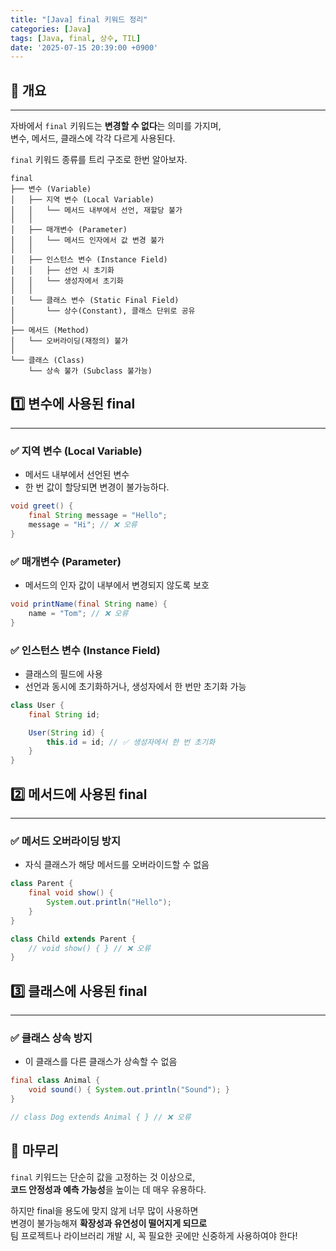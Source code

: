 ```yaml
---
title: "[Java] final 키워드 정리"
categories: [Java]
tags: [Java, final, 상수, TIL]
date: '2025-07-15 20:39:00 +0900'
---
```


## 📝 개요

---

자바에서 `final` 키워드는 **변경할 수 없다**는 의미를 가지며,   
변수, 메서드, 클래스에 각각 다르게 사용된다.

`final` 키워드 종류를 트리 구조로 한번 알아보자.

```plaintext
final
├── 변수 (Variable)
│   ├── 지역 변수 (Local Variable)
│   │   └── 메서드 내부에서 선언, 재할당 불가
│   │
│   ├── 매개변수 (Parameter)
│   │   └── 메서드 인자에서 값 변경 불가
│   │
│   ├── 인스턴스 변수 (Instance Field)
│   │   ├── 선언 시 초기화
│   │   └── 생성자에서 초기화
│   │
│   └── 클래스 변수 (Static Final Field)
│       └── 상수(Constant), 클래스 단위로 공유
│
├── 메서드 (Method)
│   └── 오버라이딩(재정의) 불가
│
└── 클래스 (Class)
    └── 상속 불가 (Subclass 불가능)
```

## 1️⃣ 변수에 사용된 final

---

### ✅ 지역 변수 (Local Variable)

- 메서드 내부에서 선언된 변수
- 한 번 값이 할당되면 변경이 불가능하다.

```java
void greet() {
    final String message = "Hello";
    message = "Hi"; // ❌ 오류
}
```

### ✅ 매개변수 (Parameter)

- 메서드의 인자 값이 내부에서 변경되지 않도록 보호

```java
void printName(final String name) {
    name = "Tom"; // ❌ 오류
}
```

### ✅ 인스턴스 변수 (Instance Field)

- 클래스의 필드에 사용
- 선언과 동시에 초기화하거나, 생성자에서 한 번만 초기화 가능

```java
class User {
    final String id;

    User(String id) {
        this.id = id; // ✅ 생성자에서 한 번 초기화
    }
}
```

## 2️⃣ 메서드에 사용된 final

---

### ✅ 메서드 오버라이딩 방지

- 자식 클래스가 해당 메서드를 오버라이드할 수 없음

```java
class Parent {
    final void show() {
        System.out.println("Hello");
    }
}

class Child extends Parent {
    // void show() { } // ❌ 오류
}
```

## 3️⃣ 클래스에 사용된 final

---

### ✅ 클래스 상속 방지

- 이 클래스를 다른 클래스가 상속할 수 없음

```java
final class Animal {
    void sound() { System.out.println("Sound"); }
}

// class Dog extends Animal { } // ❌ 오류
```

## 💬 마무리

`final` 키워드는 단순히 값을 고정하는 것 이상으로,   
**코드 안정성과 예측 가능성**을 높이는 데 매우 유용하다.   
   
하지만 final을 용도에 맞지 않게 너무 많이 사용하면   
변경이 불가능해져 **확장성과 유연성이 떨어지게 되므로**   
팀 프로젝트나 라이브러리 개발 시, 꼭 필요한 곳에만 신중하게 사용하여야 한다!
